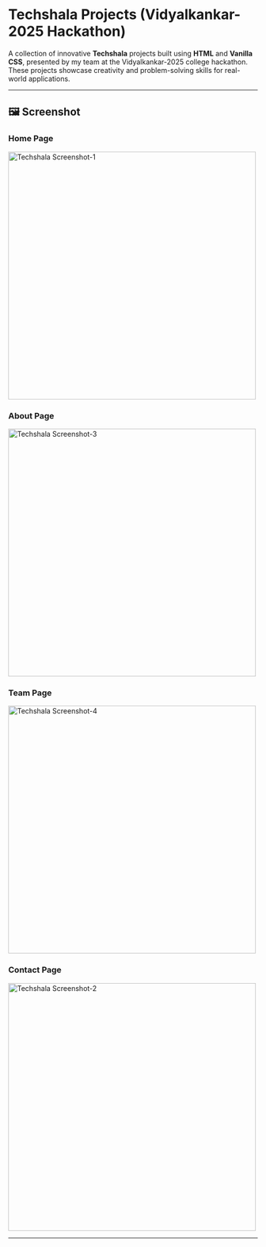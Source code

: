 # Techshala Projects (Vidyalkankar-2025 Hackathon)

A collection of innovative **Techshala** projects built using **HTML** and **Vanilla CSS**, presented by my team at the Vidyalkankar-2025 college hackathon. These projects showcase creativity and problem-solving skills for real-world applications.

---

## 🖼 Screenshot
<h3>Home Page</h3>
<img src="https://github.com/Shreyas2545/techshala-project/blob/main/assets/src1.png?raw=true" alt="Techshala Screenshot-1" width="500" />

<h3>About Page</h3>
<img src="https://github.com/Shreyas2545/techshala-project/blob/47b5c875ecd24ed793e8e6a5e72df48682f39ee4/assets/src3.png" alt="Techshala Screenshot-3" width="500" />

<h3>Team Page</h3>
<img src="https://github.com/Shreyas2545/techshala-project/blob/47b5c875ecd24ed793e8e6a5e72df48682f39ee4/assets/src4.png" alt="Techshala Screenshot-4" width="500" />

<h3>Contact Page</h3>
<img src="https://github.com/Shreyas2545/techshala-project/blob/47b5c875ecd24ed793e8e6a5e72df48682f39ee4/assets/src2.png" alt="Techshala Screenshot-2" width="500" />



---
